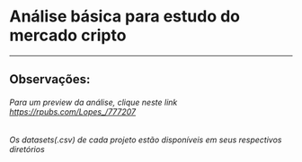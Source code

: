 # Análise básica para estudo do mercado cripto
***

## Observações:
###### Para um preview da análise, clique neste link https://rpubs.com/Lopes_/777207

###### Os datasets(.csv) de cada projeto estão disponíveis em seus respectivos diretórios

